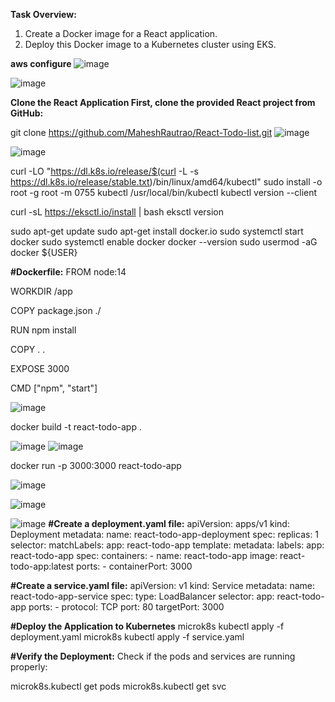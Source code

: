 **Task Overview:**
1. Create a Docker image for a React application.
2. Deploy this Docker image to a Kubernetes cluster using EKS.





**aws configure**
![image](https://github.com/user-attachments/assets/f2443534-cd27-4fdd-bd79-8984e7552aee)

![image](https://github.com/user-attachments/assets/d8916d75-2775-4d2c-a870-e7add6d894d0)

**Clone the React Application
First, clone the provided React project from GitHub:**

git clone https://github.com/MaheshRautrao/React-Todo-list.git
![image](https://github.com/user-attachments/assets/af8d5379-fc9c-4f53-bbdf-caaa1551199e)

![image](https://github.com/user-attachments/assets/2da868e1-2093-4e6f-ad5f-9c20f6411f49)



curl -LO "https://dl.k8s.io/release/$(curl -L -s https://dl.k8s.io/release/stable.txt)/bin/linux/amd64/kubectl"
sudo install -o root -g root -m 0755 kubectl /usr/local/bin/kubectl
kubectl version --client

curl -sL https://eksctl.io/install | bash
eksctl version

sudo apt-get update
sudo apt-get install docker.io
sudo systemctl start docker
sudo systemctl enable docker
docker --version
sudo usermod -aG docker ${USER}

**#Dockerfile:**
FROM node:14

WORKDIR /app

COPY package.json ./

RUN npm install

COPY . .

EXPOSE 3000

CMD ["npm", "start"]

![image](https://github.com/user-attachments/assets/4d55b6ca-0619-476e-9e12-0215b1ac0871)

docker build -t react-todo-app .

![image](https://github.com/user-attachments/assets/c19abc16-dd5a-4b34-8d9a-dd90b1b74690)
![image](https://github.com/user-attachments/assets/a9e37d2d-5bf9-49f9-b05e-5d8d47da0a50)

docker run -p 3000:3000 react-todo-app

![image](https://github.com/user-attachments/assets/1b1e5f65-652a-4343-a8cd-16cfd5fa3963)

![image](https://github.com/user-attachments/assets/ec748f63-0103-4f0c-838c-8c38a31433fa)

![image](https://github.com/user-attachments/assets/b94b9a5b-c987-412c-91ee-ec7b31631f63)
**#Create a deployment.yaml file:**
apiVersion: apps/v1
kind: Deployment
metadata:
  name: react-todo-app-deployment
spec:
  replicas: 1
  selector:
    matchLabels:
      app: react-todo-app
  template:
    metadata:
      labels:
        app: react-todo-app
    spec:
      containers:
      - name: react-todo-app
        image: react-todo-app:latest
        ports:
        - containerPort: 3000


**#Create a service.yaml file:**
apiVersion: v1
kind: Service
metadata:
  name: react-todo-app-service
spec:
  type: LoadBalancer
  selector:
    app: react-todo-app
  ports:
    - protocol: TCP
      port: 80
      targetPort: 3000


**#Deploy the Application to Kubernetes**
microk8s kubectl apply -f deployment.yaml
microk8s kubectl apply -f service.yaml


**#Verify the Deployment:**
Check if the pods and services are running properly:


microk8s.kubectl get pods
microk8s.kubectl get svc




